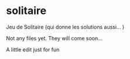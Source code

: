 # solitaire
Jeu de Solitaire (qui donne les solutions aussi... )

Not any files yet. They will come soon...

A little edit just for fun
